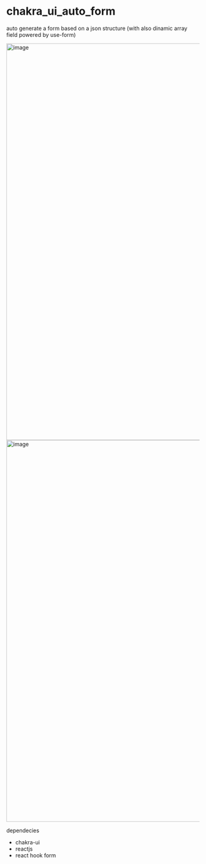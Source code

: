 # chakra_ui_auto_form
auto generate a form based on a json structure (with also dinamic array field powered by use-form)

<img width="1035" alt="image" src="https://github.com/fernandobelotto/chakra-ui-deep-json-form/assets/38187170/09530204-eb3c-42d5-bbce-ad684b6a175b">

<img width="996" alt="image" src="https://github.com/fernandobelotto/chakra-ui-deep-json-form/assets/38187170/1e09e177-5c1f-4a4a-a9f2-4b46f9150887">

dependecies
- chakra-ui
- reactjs
- react hook form
